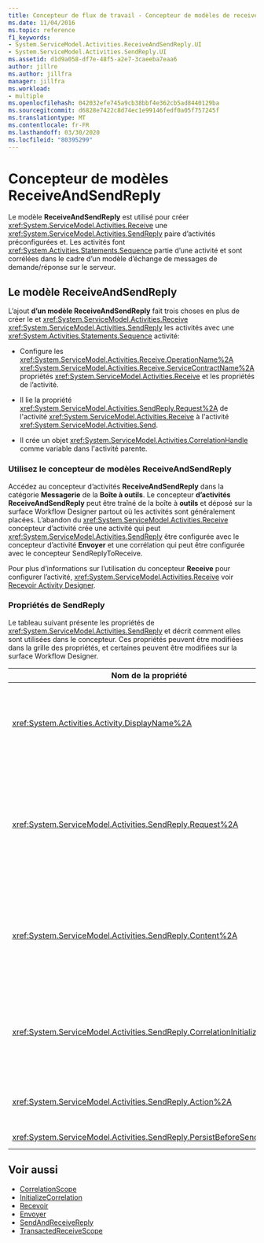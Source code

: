 ```yaml
---
title: Concepteur de flux de travail - Concepteur de modèles de receiveAndSendReply
ms.date: 11/04/2016
ms.topic: reference
f1_keywords:
- System.ServiceModel.Activities.ReceiveAndSendReply.UI
- System.ServiceModel.Activities.SendReply.UI
ms.assetid: d1d9a058-df7e-48f5-a2e7-3caeeba7eaa6
author: jillre
ms.author: jillfra
manager: jillfra
ms.workload:
- multiple
ms.openlocfilehash: 042032efe745a9cb38bbf4e362cb5ad8440129ba
ms.sourcegitcommit: d6828e7422c8d74ec1e99146fedf0a05f757245f
ms.translationtype: MT
ms.contentlocale: fr-FR
ms.lasthandoff: 03/30/2020
ms.locfileid: "80395299"
---
```

# <a name="receiveandsendreply-template-designer"></a>Concepteur de modèles ReceiveAndSendReply

Le modèle **ReceiveAndSendReply** est utilisé pour créer <xref:System.ServiceModel.Activities.Receive> une <xref:System.ServiceModel.Activities.SendReply> paire d’activités préconfigurées et. Les activités font <xref:System.Activities.Statements.Sequence> partie d’une activité et sont corrélées dans le cadre d’un modèle d’échange de messages de demande/réponse sur le serveur.

## <a name="the-receiveandsendreply-template"></a>Le modèle ReceiveAndSendReply

L’ajout **d’un modèle ReceiveAndSendReply** fait trois choses en plus de créer le et <xref:System.ServiceModel.Activities.Receive> <xref:System.ServiceModel.Activities.SendReply> les activités avec une <xref:System.Activities.Statements.Sequence> activité:

- Configure les <xref:System.ServiceModel.Activities.Receive.OperationName%2A> <xref:System.ServiceModel.Activities.Receive.ServiceContractName%2A> propriétés <xref:System.ServiceModel.Activities.Receive> et les propriétés de l’activité.

- Il lie la propriété <xref:System.ServiceModel.Activities.SendReply.Request%2A> de l'activité <xref:System.ServiceModel.Activities.Receive> à l'activité <xref:System.ServiceModel.Activities.Send>.

- Il crée un objet <xref:System.ServiceModel.Activities.CorrelationHandle> comme variable dans l'activité parente.

### <a name="use-the-receiveandsendreply-template-designer"></a>Utilisez le concepteur de modèles ReceiveAndSendReply

Accédez au concepteur d’activités **ReceiveAndSendReply** dans la catégorie **Messagerie** de la **Boîte à outils**. Le concepteur **d’activités ReceiveAndSendReply** peut être traîné de la boîte à **outils** et déposé sur la surface Workflow Designer partout où les activités sont généralement placées. L’abandon du <xref:System.ServiceModel.Activities.Receive> concepteur d’activité crée une activité qui peut <xref:System.ServiceModel.Activities.SendReply> être configurée avec le concepteur d’activité **Envoyer** et une corrélation qui peut être configurée avec le concepteur SendReplyToReceive.

Pour plus d’informations sur l’utilisation du concepteur **Receive** pour configurer l’activité, <xref:System.ServiceModel.Activities.Receive> voir [Recevoir Activity Designer](../workflow-designer/receive-activity-designer.md).

### <a name="properties-of-sendreply"></a>Propriétés de SendReply

Le tableau suivant présente les propriétés de <xref:System.ServiceModel.Activities.SendReply> et décrit comment elles sont utilisées dans le concepteur. Ces propriétés peuvent être modifiées dans la grille des propriétés, et certaines peuvent être modifiées sur la surface Workflow Designer.

| Nom de la propriété | Obligatoire | Usage |
|-|----------|-|
| <xref:System.Activities.Activity.DisplayName%2A> | False | Nom convivial facultatif de l'activité <xref:System.ServiceModel.Activities.SendReply>. La valeur par défaut est SendReplyToReceive.<br /><br /> Bien que l’utilisation d’une <xref:System.Activities.Activity.DisplayName%2A> valeur non-default pour le sympathique n’est pas strictement nécessaire, il est préférable d’utiliser une telle valeur. |
| <xref:System.ServiceModel.Activities.SendReply.Request%2A> | True | Référence à l'activité <xref:System.ServiceModel.Activities.Receive> associée à cette activité <xref:System.ServiceModel.Activities.SendReply>. Cette propriété ne doit pas être **nulle**. <xref:System.ServiceModel.Activities.Receive>et <xref:System.ServiceModel.Activities.SendReply> les activités sont utilisées ensemble sur le serveur pour modéliser un modèle de messagerie de demande/réponse. Cette propriété spécifie l'activité <xref:System.ServiceModel.Activities.Send> qui est associée. Dans le concepteur, vous ne pouvez pas modifier cette <xref:System.ServiceModel.Activities.Send> propriété car elle <xref:System.ServiceModel.Activities.SendReply> est automatiquement liée à l’activité à partir de laquelle vous avez créé l’activité. |
| <xref:System.ServiceModel.Activities.SendReply.Content%2A> | False | Spécifie le contenu du message ou du paramètre à recevoir. Il peut s'agir d'une activité <xref:System.ServiceModel.Activities.ReceiveMessageContent> ou d'une activité <xref:System.ServiceModel.Activities.ReceiveParametersContent>. Modifier cette propriété en cliquant sur le bouton ellipsis à côté du champ **de contenu** dans la grille de propriété, ou en cliquant sur le bouton **Définir** à côté **de l’étiquette de contenu** sur la surface du concepteur d’activités **Recevoir.** Les deux affichent le dialogue **de définition de** contenu. Pour plus d’informations sur la façon d’utiliser cette boîte, consultez le sujet de la [boîte de dialogue de définition de](../workflow-designer/content-definition-dialog-box.md) contenu. |
| <xref:System.ServiceModel.Activities.SendReply.CorrelationInitializers%2A> | False | Spécifie la collection d’objets <xref:System.ServiceModel.Activities.CorrelationInitializer> initialisant plusieurs objets <xref:System.ServiceModel.Activities.CorrelationHandle> qui configurent cette activité <xref:System.ServiceModel.Activities.Receive> dans le workflow. Cliquez sur le bouton ellipsis à côté de la <xref:System.ServiceModel.Activities.SendReply.CorrelationInitializers%2A> propriété dans la grille de propriétés pour ouvrir la boîte de dialogue Add Correlation **Initializers.** Pour plus d’informations sur l’utilisation de cette boîte, voir le sujet [Add CorrelationInitializers Dialog Box.](../workflow-designer/add-correlationinitializers-dialog-box.md) |
| <xref:System.ServiceModel.Activities.SendReply.Action%2A> | False | Spécifie l'en-tête Action header du message. S’il n’est pas explicitement défini, sa valeur est par défaut pour :<br /><br /> `https://tempuri.org/{service contract namespace}/{service contract name}/{operation name}` |
| <xref:System.ServiceModel.Activities.SendReply.PersistBeforeSend%2A> | False | Spécifie si l'instance de workflow doit être persistante avant que le message de réponse ne soit envoyé. La valeur par défaut est **false**. |

## <a name="see-also"></a>Voir aussi

- [CorrelationScope](../workflow-designer/correlationscope-activity-designer.md)
- [InitializeCorrelation](../workflow-designer/initializecorrelation-activity-designer.md)
- [Recevoir](../workflow-designer/receive-activity-designer.md)
- [Envoyer](../workflow-designer/send-activity-designer.md)
- [SendAndReceiveReply](../workflow-designer/sendandreceivereply-template-designer.md)
- [TransactedReceiveScope](../workflow-designer/transactedreceivescope-activity-designer.md)